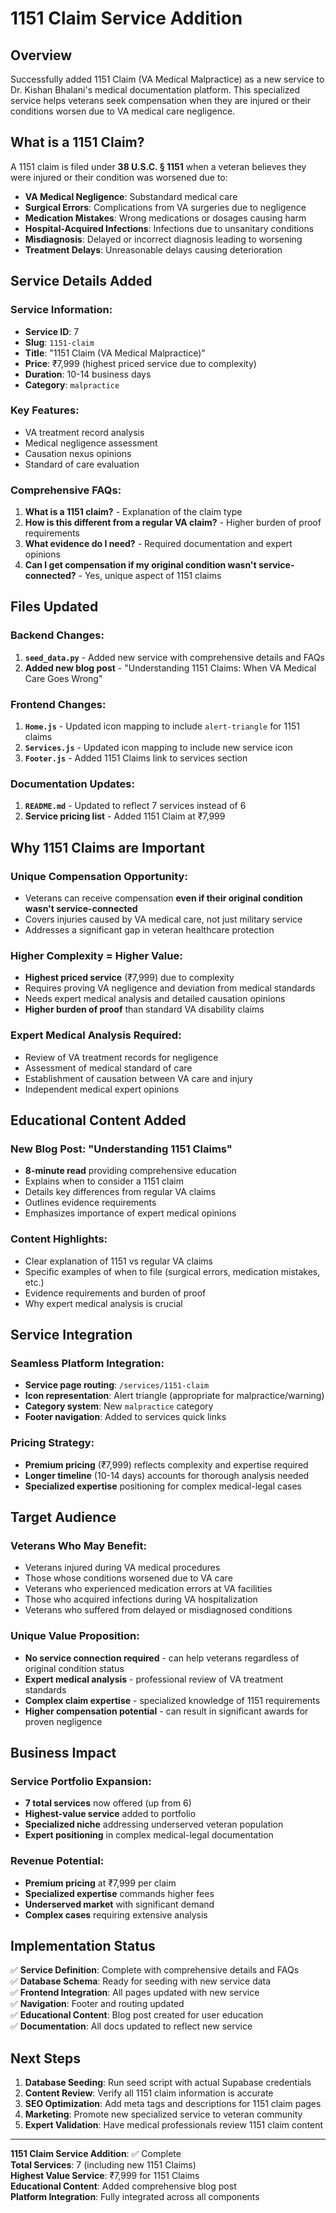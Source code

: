 # 1151 Claim Service Addition

## Overview

Successfully added 1151 Claim (VA Medical Malpractice) as a new service to Dr. Kishan Bhalani's medical documentation platform. This specialized service helps veterans seek compensation when they are injured or their conditions worsen due to VA medical care negligence.

## What is a 1151 Claim?

A 1151 claim is filed under **38 U.S.C. § 1151** when a veteran believes they were injured or their condition was worsened due to:

- **VA Medical Negligence**: Substandard medical care
- **Surgical Errors**: Complications from VA surgeries due to negligence  
- **Medication Mistakes**: Wrong medications or dosages causing harm
- **Hospital-Acquired Infections**: Infections due to unsanitary conditions
- **Misdiagnosis**: Delayed or incorrect diagnosis leading to worsening
- **Treatment Delays**: Unreasonable delays causing deterioration

## Service Details Added

### **Service Information:**
- **Service ID**: 7
- **Slug**: `1151-claim`
- **Title**: "1151 Claim (VA Medical Malpractice)"
- **Price**: ₹7,999 (highest priced service due to complexity)
- **Duration**: 10-14 business days
- **Category**: `malpractice`

### **Key Features:**
- VA treatment record analysis
- Medical negligence assessment  
- Causation nexus opinions
- Standard of care evaluation

### **Comprehensive FAQs:**
1. **What is a 1151 claim?** - Explanation of the claim type
2. **How is this different from a regular VA claim?** - Higher burden of proof requirements
3. **What evidence do I need?** - Required documentation and expert opinions
4. **Can I get compensation if my original condition wasn't service-connected?** - Yes, unique aspect of 1151 claims

## Files Updated

### **Backend Changes:**
1. **`seed_data.py`** - Added new service with comprehensive details and FAQs
2. **Added new blog post** - "Understanding 1151 Claims: When VA Medical Care Goes Wrong"

### **Frontend Changes:**
1. **`Home.js`** - Updated icon mapping to include `alert-triangle` for 1151 claims
2. **`Services.js`** - Updated icon mapping to include new service icon
3. **`Footer.js`** - Added 1151 Claims link to services section

### **Documentation Updates:**
1. **`README.md`** - Updated to reflect 7 services instead of 6
2. **Service pricing list** - Added 1151 Claim at ₹7,999

## Why 1151 Claims are Important

### **Unique Compensation Opportunity:**
- Veterans can receive compensation **even if their original condition wasn't service-connected**
- Covers injuries caused by VA medical care, not just military service
- Addresses a significant gap in veteran healthcare protection

### **Higher Complexity = Higher Value:**
- **Highest priced service** (₹7,999) due to complexity
- Requires proving VA negligence and deviation from medical standards
- Needs expert medical analysis and detailed causation opinions
- **Higher burden of proof** than standard VA disability claims

### **Expert Medical Analysis Required:**
- Review of VA treatment records for negligence
- Assessment of medical standard of care
- Establishment of causation between VA care and injury
- Independent medical expert opinions

## Educational Content Added

### **New Blog Post: "Understanding 1151 Claims"**
- **8-minute read** providing comprehensive education
- Explains when to consider a 1151 claim
- Details key differences from regular VA claims
- Outlines evidence requirements
- Emphasizes importance of expert medical opinions

### **Content Highlights:**
- Clear explanation of 1151 vs regular VA claims
- Specific examples of when to file (surgical errors, medication mistakes, etc.)
- Evidence requirements and burden of proof
- Why expert medical analysis is crucial

## Service Integration

### **Seamless Platform Integration:**
- **Service page routing**: `/services/1151-claim`
- **Icon representation**: Alert triangle (appropriate for malpractice/warning)
- **Category system**: New `malpractice` category
- **Footer navigation**: Added to services quick links

### **Pricing Strategy:**
- **Premium pricing** (₹7,999) reflects complexity and expertise required
- **Longer timeline** (10-14 days) accounts for thorough analysis needed
- **Specialized expertise** positioning for complex medical-legal cases

## Target Audience

### **Veterans Who May Benefit:**
- Veterans injured during VA medical procedures
- Those whose conditions worsened due to VA care
- Veterans who experienced medication errors at VA facilities
- Those who acquired infections during VA hospitalization
- Veterans who suffered from delayed or misdiagnosed conditions

### **Unique Value Proposition:**
- **No service connection required** - can help veterans regardless of original condition status
- **Expert medical analysis** - professional review of VA treatment standards
- **Complex claim expertise** - specialized knowledge of 1151 requirements
- **Higher compensation potential** - can result in significant awards for proven negligence

## Business Impact

### **Service Portfolio Expansion:**
- **7 total services** now offered (up from 6)
- **Highest-value service** added to portfolio
- **Specialized niche** addressing underserved veteran population
- **Expert positioning** in complex medical-legal documentation

### **Revenue Potential:**
- **Premium pricing** at ₹7,999 per claim
- **Specialized expertise** commands higher fees
- **Underserved market** with significant demand
- **Complex cases** requiring extensive analysis

## Implementation Status

✅ **Service Definition**: Complete with comprehensive details and FAQs  
✅ **Database Schema**: Ready for seeding with new service data  
✅ **Frontend Integration**: All pages updated with new service  
✅ **Navigation**: Footer and routing updated  
✅ **Educational Content**: Blog post created for user education  
✅ **Documentation**: All docs updated to reflect new service  

## Next Steps

1. **Database Seeding**: Run seed script with actual Supabase credentials
2. **Content Review**: Verify all 1151 claim information is accurate
3. **SEO Optimization**: Add meta tags and descriptions for 1151 claim pages
4. **Marketing**: Promote new specialized service to veteran community
5. **Expert Validation**: Have medical professionals review 1151 claim content

---

**1151 Claim Service Addition**: ✅ Complete  
**Total Services**: 7 (including new 1151 Claims)  
**Highest Value Service**: ₹7,999 for 1151 Claims  
**Educational Content**: Added comprehensive blog post  
**Platform Integration**: Fully integrated across all components